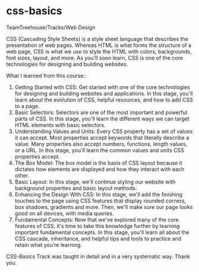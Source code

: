 # css-basics
TeamTreehouse/Tracks/Web Design


CSS (Cascading Style Sheets) is a style sheet language that describes the presentation of web pages. Whereas HTML is what forms the structure of a web page, CSS is what we use to style the HTML with colors, backgrounds, font sizes, layout, and more. As you'll soon learn, CSS is one of the core technologies for designing and building websites.

What I learned from this course::
1. Getting Started with CSS:
Get started with one of the core technologies for designing and building websites and applications. In this stage, you'll learn about the evolution of CSS, helpful resources, and how to add CSS to a page.
2. Basic Selectors:
Selectors are one of the most important and powerful parts of CSS. In this stage, you'll learn the different ways we can target HTML elements with basic selectors.
3. Understanding Values and Units:
Every CSS property has a set of values it can accept. Most properties accept keywords that literally describe a value. Many properties also accept numbers, functions, length values, or a URL. In this stage, you'll learn the common values and units CSS properties accept.
4. The Box Model:
The box model is the basis of CSS layout because it dictates how elements are displayed and how they interact with each other.
5. Basic Layout:
In this stage, we'll continue styling our website with background properties and basic layout methods.
6. Enhancing the Design With CSS:
In this stage, we'll add the finishing touches to the page using CSS features that display rounded corners, box shadows, gradients and more. Then, we'll make sure our page looks good on all devices, with media queries.
7. Fundamental Concepts:
Now that we've explored many of the core features of CSS, it's time to take this knowledge further by learning important fundamental concepts. In this stage, you'll learn all about the CSS cascade, inheritance, and helpful tips and tools to practice and retain what you’re learning.

CSS-Basics Track was taught in detail and in a very systematic way. Thank you.  
